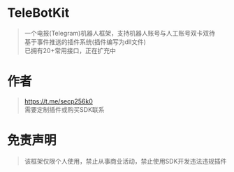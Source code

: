 # TeleBotKit
> 一个电报(Telegram)机器人框架，支持机器人账号与人工账号双卡双待  
> 基于事件推送的插件系统(插件编写为dll文件)   
> 已拥有20+常用接口，正在扩充中  
>
> 
# 作者
> https://t.me/secp256k0  
> 需要定制插件或购买SDK联系  

# 免责声明
> 该框架仅限个人使用，禁止从事商业活动，禁止使用SDK开发违法违规插件  
> 
